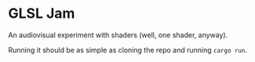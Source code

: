 # GLSL Jam

An audiovisual experiment with shaders (well, one shader, anyway).

Running it should be as simple as cloning the repo and running `cargo run`.
